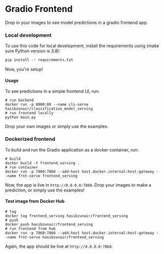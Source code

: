 # Gradio Frontend
Drop in your images to see model predictions in a gradio frontend app.

### Local development
To use this code for local development, install the requirements using (make sure Python version is 3.8):
```bash
pip install -r requirements.txt
```
Now, you're setup!

#### Usage
To see predictions in a simple frontend UI, run: 
```
# run backend
docker run -p 8000:80 --name cls-serve hasibzunair/classification_model_serving
# run frontend locally
python main.py
```
Drop your own images or simply use the examples.

### Dockerized frontend
To build and run the Gradio application as a docker container, run:
```
# build
docker build -t frontend_serving .
# run container
docker run -p 7860:7860 --add-host host.docker.internal:host-gateway --name frnt-serve frontend_serving
```
Now, the app is live in `http://0.0.0.0:7860`. Drop your images to make a prediction, or simply use the examples!

#### Test image from Docker Hub
```
# tag
docker tag frontend_serving hasibzunair/frontend_serving
# push
docker push hasibzunair/frontend_serving
# run frontend from hub
docker run -p 7860:7860 --add-host host.docker.internal:host-gateway --name frnt-serve hasibzunair/frontend_serving
```
Again, the app should be live at `http://0.0.0.0:7860`.